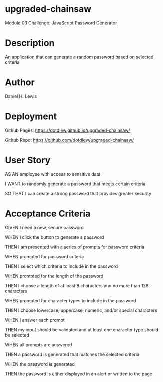 # upgraded-chainsaw
Module 03 Challenge: JavaScript Password Generator

# Description
An application that can generate a random password based on selected criteria

# Author
Daniel H. Lewis

# Deployment
Github Pages: https://dotdlew.github.io/upgraded-chainsaw/

Github Repo: https://github.com/dotdlew/upgraded-chainsaw/

# User Story
AS AN employee with access to sensitive data

I WANT to randomly generate a password that meets certain criteria

SO THAT I can create a strong password that provides greater security

# Acceptance Criteria
GIVEN I need a new, secure password

WHEN I click the button to generate a password

THEN I am presented with a series of prompts for password criteria

WHEN prompted for password criteria

THEN I select which criteria to include in the password

WHEN prompted for the length of the password

THEN I choose a length of at least 8 characters and no more than 128 characters

WHEN prompted for character types to include in the password

THEN I choose lowercase, uppercase, numeric, and/or special characters

WHEN I answer each prompt

THEN my input should be validated and at least one character type should be selected

WHEN all prompts are answered

THEN a password is generated that matches the selected criteria

WHEN the password is generated

THEN the password is either displayed in an alert or written to the page
